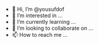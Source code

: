 - 👋 Hi, I’m @yousufdof
- 👀 I’m interested in ...
- 🌱 I’m currently learning ...
- 💞️ I’m looking to collaborate on ...
- 📫 How to reach me ...

<!---
yousufdof/yousufdof is a ✨ special ✨ repository because its `README.md` (this file) appears on your GitHub profile.
You can click the Preview link to take a look at your changes.
--->
